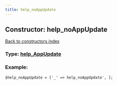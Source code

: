 ```yaml
---
title: help_noAppUpdate
---
```

## Constructor: help\_noAppUpdate  
[Back to constructors index](index.md)






### Type: [help\_AppUpdate](../types/help_AppUpdate.md)


### Example:

```
$help_noAppUpdate = ['_' => help_noAppUpdate', ];
```